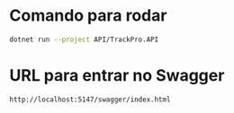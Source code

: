 # Comando para rodar

```bash
dotnet run --project API/TrackPro.API
```

# URL para entrar no Swagger

```bash
http://localhost:5147/swagger/index.html
```
